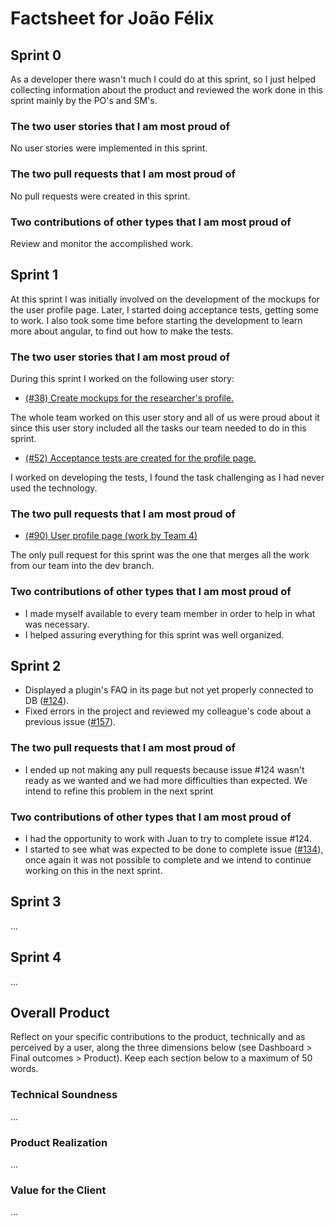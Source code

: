 # Factsheet for João Félix

## Sprint 0

As a developer there wasn't much I could do at this sprint, so I just helped collecting information about the product and reviewed the work done in this sprint mainly by the PO's and SM's.

### The two user stories that I am most proud of

No user stories were implemented in this sprint.

### The two pull requests that I am most proud of

No pull requests were created in this sprint.

### Two contributions of other types that I am most proud of

Review and monitor the accomplished work.


## Sprint 1
At this sprint I was initially involved on the development of the mockups for the user profile page. Later, I started doing acceptance tests, getting some to work.
I also took some time before starting the development to learn more about angular, to find out how to make the tests.

### The two user stories that I am most proud of

During this sprint I worked on the following user story:

- [(#38) Create mockups for the researcher's profile.](https://github.com/FEUP-MEIC-DS-2023-1MEIC08/VAXPRED/issues/38)

The whole team worked on this user story and all of us were proud about it since this user story included all the tasks our team needed to do in this sprint.

- [(#52) Acceptance tests are created for the profile page.](https://github.com/FEUP-MEIC-DS-2023-1MEIC08/VAXPRED/issues/52)

I worked on developing the tests, I found the task challenging as I had never used the technology.

### The two pull requests that I am most proud of

- [(#90) User profile page (work by Team 4)](https://github.com/FEUP-MEIC-DS-2023-1MEIC08/VAXPRED/pull/90)

The only pull request for this sprint was the one that merges all the work from our team into the dev branch.

### Two contributions of other types that I am most proud of

- I made myself available to every team member in order to help in what was necessary.
- I helped assuring everything for this sprint was well organized. 

## Sprint 2

- Displayed a plugin's FAQ in its page but not yet properly connected to DB ([#124](https://github.com/FEUP-MEIC-DS-2023-1MEIC08/VAXPRED/issues/124)).
- Fixed errors in the project and reviewed my colleague's code about a previous issue ([#157](https://github.com/FEUP-MEIC-DS-2023-1MEIC08/VAXPRED/issues/157)).

### The two pull requests that I am most proud of

- I ended up not making any pull requests because issue #124 wasn't ready as we wanted and we had more difficulties than expected. We intend to refine this problem in the next sprint

### Two contributions of other types that I am most proud of

- I had the opportunity to work with Juan to try to complete issue #124.
- I started to see what was expected to be done to complete issue ([#134](https://github.com/FEUP-MEIC-DS-2023-1MEIC08/VAXPRED/issues/134)), once again it was not possible to complete and we intend to continue working on this in the next sprint.
  
## Sprint 3

...

## Sprint 4

...

## Overall Product

Reflect on your specific contributions to the product, technically and as perceived by a user, along the three dimensions below (see Dashboard > Final outcomes > Product). Keep each section below to a maximum of 50 words.

### Technical Soundness
...

### Product Realization
...

### Value for the Client

...

